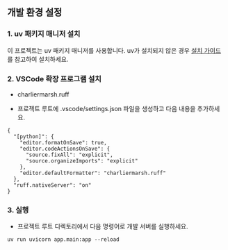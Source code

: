 ## 개발 환경 설정

### 1. uv 패키지 매니저 설치

이 프로젝트는 uv 패키지 매니저를 사용합니다. uv가 설치되지 않은 경우 [설치 가이드](https://github.com/astral-sh/uv?tab=readme-ov-file#installation)를 참고하여 설치하세요.

### 2. VSCode 확장 프로그램 설치

- charliermarsh.ruff

- 프로젝트 루트에 .vscode/settings.json 파일을 생성하고 다음 내용을 추가하세요.

```
{
  "[python]": {
    "editor.formatOnSave": true,
    "editor.codeActionsOnSave": {
      "source.fixAll": "explicit",
      "source.organizeImports": "explicit"
    },
    "editor.defaultFormatter": "charliermarsh.ruff"
  },
  "ruff.nativeServer": "on"
}
```

### 3. 실행

- 프로젝트 루트 디렉토리에서 다음 명령어로 개발 서버를 실행하세요.

```
uv run uvicorn app.main:app --reload
```
